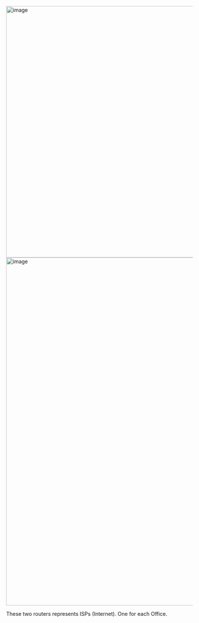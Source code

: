 <img width="680" alt="image" src="https://github.com/user-attachments/assets/e556e72b-2ec5-403f-afc0-6c76a44b89ba" />



<img width="941" alt="image" src="https://github.com/user-attachments/assets/6c347f8f-22b9-4020-9e11-f8613aee4df0" />

These two routers represents ISPs (Internet). One for each Office.

